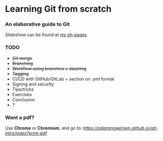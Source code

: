 # Learning Git from scratch

### An elaborative guide to Git

Slideshow can be found at [my gh-pages](https://adamingwersen.github.io/git-intro/index)

### TODO
 * <strike>Git merge</strike>
 * <strike>Branching</strike>
 * <strike>Workflow using branches + stashing</strike>
 * <strike>Tagging</strike>
 * CI/CD with GitHub/GitLab + section on .yml format
 * Signing and security
 * Tips/tricks
 * Exercises
 * Conclusion
 * ?

### Want a pdf?
Use <b>Chrome</b> or <b>Chromium</b>, and go to: <i>https://adamingwersen.github.io/git-intro/index?print-pdf</i>
